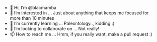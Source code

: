 - 👋 Hi, I’m @blacmamba
- 👀 I’m interested in ... Just about anything that keeps me focused for more than 10 minutes
- 🌱 I’m currently learning ... Paleontology.., kidding :) 
- 💞️ I’m looking to collaborate on ... Not really!
- 📫 How to reach me ... Hmm, if you really want, make a pull request :)

<!---
blacmamba/blacmamba is a ✨ special ✨ repository because its `README.md` (this file) appears on your GitHub profile.
You can click the Preview link to take a look at your changes.
--->
